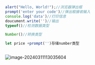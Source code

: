 ```js
alert("Hello, World!");//浏览器弹出框
prompt('enter your code')//弹出框接收输入
console.log('data')//打印信息
doucument.write('')//输出
typeof()//检测数据类型

Number()//转换类型

let price +prompt('')存储number类型



```

![image-20240311113035604](C:\Users\Apolo\AppData\Roaming\Typora\typora-user-images\image-20240311113035604.png)







